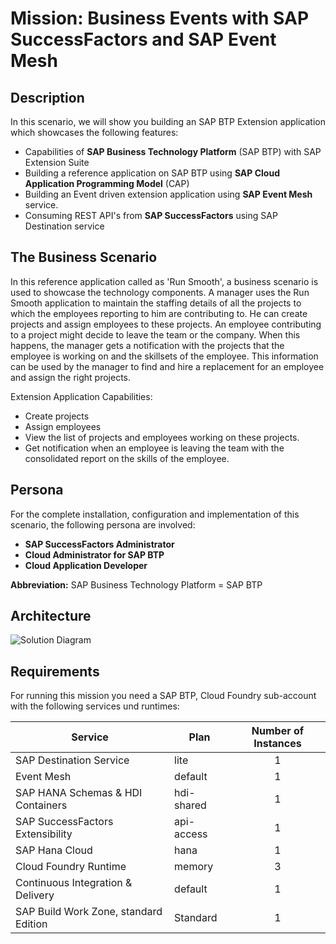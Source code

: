 # Mission: Business Events with SAP SuccessFactors and SAP Event Mesh


## Description

In this scenario, we will show you building an SAP BTP Extension application which showcases the following features:

* Capabilities of **SAP Business Technology Platform** (SAP BTP) with SAP Extension Suite
* Building a reference application on SAP BTP using **SAP Cloud Application Programming Model** (CAP)
* Building an Event driven extension application using **SAP Event Mesh** service.
* Consuming REST API's from **SAP SuccessFactors** using SAP Destination service


## The Business Scenario

In this reference application called as 'Run Smooth', a business scenario is used to showcase the technology components. A manager uses the Run Smooth application to maintain the staffing details of all the projects to which the employees reporting to him are contributing to. He can create projects and assign employees to these projects. An employee contributing to a project might decide to leave the team or the company. When this happens, the manager gets a notification with the projects that the employee is working on and the skillsets of the employee. This information can be used by the manager to find and hire a replacement for an employee and assign the right projects.

Extension Application Capabilities:
* Create projects
* Assign employees
* View the list of projects and employees working on these projects.
* Get notification when an employee is leaving the team with the consolidated report on the skills of the employee.

## Persona

For the complete installation, configuration and implementation of this scenario, the following persona are involved:

* **SAP SuccessFactors Administrator**
* **Cloud Administrator for SAP BTP**
* **Cloud Application Developer**

**Abbreviation:** SAP Business Technology Platform = SAP BTP

## Architecture


![Solution Diagram](../images/SolutionDiagram.png)

## Requirements
For running this mission you need a SAP BTP, Cloud Foundry sub-account with the following services und runtimes:

| Service                           | Plan       | Number of Instances |
|-----------------------------------|------------|:-------------------:|
| SAP Destination Service           | lite       |          1          |
| Event Mesh          | default    |          1          |
| SAP HANA Schemas & HDI Containers | hdi-shared |          1          |
| SAP SuccessFactors Extensibility  | api-access |          1          |
| SAP Hana Cloud                    | hana |          1          |
| Cloud Foundry Runtime   | memory         |          3          |
| Continuous Integration & Delivery	    |  default	 |	    1	       |
| SAP Build Work Zone, standard Edition    |  Standard	 |	    1       |
